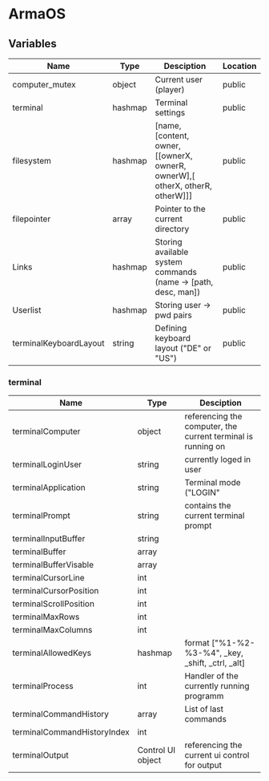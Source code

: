 # ArmaOS

## Variables

Name                   | Type        | Desciption                                                                    | Location
----                   | -----       | -----------                                                                   | -------
computer_mutex         | object      | Current user (player)                                                         | public
terminal               | hashmap     | Terminal settings                                                             | public
filesystem             | hashmap     | [name, [content, owner, [[ownerX, ownerR, ownerW],[ otherX, otherR, otherW]]] | public
filepointer            | array       | Pointer to the current directory                                              | public
Links                  | hashmap     | Storing available system commands (name -> [path, desc, man])                 | public
Userlist               | hashmap     | Storing user -> pwd pairs                                                     | public                                    
terminalKeyboardLayout | string      | Defining keyboard layout ("DE" or "US")                                       | public

### terminal


Name                         | Type              | Desciption
----                         | -----             | -----------  
terminalComputer             | object            | referencing the computer, the current terminal is running on
terminalLoginUser            | string            | currently loged in user
terminalApplication          | string            | Terminal mode ("LOGIN" | "PASSWORD" | "SHELL" | "INPUT")
terminalPrompt               | string            | contains the current terminal prompt
terminalInputBuffer          | string            | 
terminalBuffer               | array             |
terminalBufferVisable        | array             |
terminalCursorLine           | int               |
terminalCursorPosition       | int               |
terminalScrollPosition       | int               |
terminalMaxRows              | int               |
terminalMaxColumns           | int               |
terminalAllowedKeys          | hashmap           | format ["%1-%2-%3-%4", _key, _shift, _ctrl, _alt]
terminalProcess              | int               | Handler of the currently running programm
terminalCommandHistory       | array             | List of last commands
terminalCommandHistoryIndex  | int               | 
terminalOutput               | Control UI object | referencing the current ui control for output